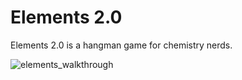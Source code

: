 # Elements 2.0

Elements 2.0 is a hangman game for chemistry nerds. 

![elements_walkthrough](https://user-images.githubusercontent.com/35474050/42596302-c260ca42-851a-11e8-9452-cdcdcefff826.gif)
